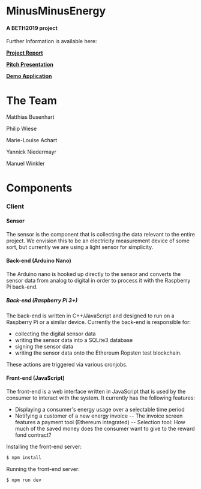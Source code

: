 # MinusMinusEnergy
#### A BETH2019 project
Further Information is available here:

**[Project Report](#)**

**[Pitch Presentation](#)**

**[Demo Application](#)**


# The Team
Matthias Busenhart

Philip Wiese

Marie-Louise Achart

Yannick Niedermayr

Manuel Winkler

# Components
### Client
#### Sensor
The sensor is the component that is collecting the data relevant to the entire project. We envision this to be an electricity measurement device of some sort, but currently we are using a light sensor for simplicity.
#### Back-end (Arduino Nano)
The Arduino nano is hooked up directly to the sensor and converts the sensor data from analog to digital in order to process it with the Raspberry Pi back-end.
##### Back-end (Raspberry Pi 3+)
The back-end is written in C++/JavaScript and designed to run on a Raspberry Pi or a similar device.
Currently the back-end is responsible for:
- collecting the digital sensor data
- writing the sensor data into a SQLite3 database
- signing the sensor data
- writing the sensor data onto the Ethereum Ropsten test blockchain.

These actions are triggered via various cronjobs.

#### Front-end (JavaScript)
The front-end is a web interface written in JavaScript that is used by the consumer to interact with the system.
It currently has the following features:
- Displaying a consumer's energy usage over a selectable time period
- Notifying a customer of a new energy invoice
-- The invoice screen features a payment tool (Ethereum integrated)
-- Selection tool: How much of the saved money does the consumer want to give to the reward fond contract?

Installing the front-end server:
```sh
$ npm install
```
Running the front-end server:
```sh
$ npm run dev
```
